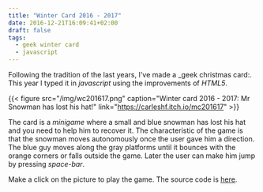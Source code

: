 ```yaml
---
title: "Winter Card 2016 - 2017"
date: 2016-12-21T16:09:41+02:00
draft: false
tags:
  - geek winter card
  - javascript
---
```


Following the tradition of the last years, I've made a _geek christmas card:. This year I typed it in _javascript_ using the improvements of _HTML5_.

{{< figure src="/img/wc201617.png" caption="Winter card 2016 - 2017: Mr Snowman has lost his hat!" link="https://carleshf.itch.io/mc201617" >}}

The card is a _minigame_ where a small and blue snowman has lost his hat and you need to help him to recover it. The characteristic of the game is that the snowman moves autonomously once the user gave him a direction. The blue guy moves along the gray platforms until it bounces with the orange corners or falls outside the game. Later the user can make him jump by pressing _space-bar_.

Make a click on the picture to play the game. The source code is [here](https://github.com/carleshf/christmasCards).